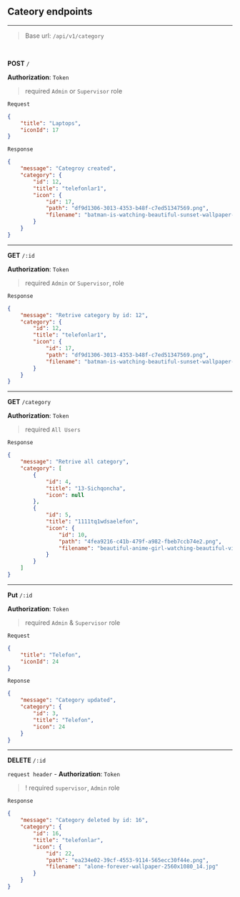 

## Cateory endpoints


---

> Base url: `/api/v1/category`


<br>

**POST** `/`

**Authorization**: `Token` 

> required ```Admin``` or `Supervisor` role

`Request`

```json
{
    "title": "Laptops",
    "iconId": 17
}
```

`Response`

```json
{
    "message": "Categroy created",
    "category": {
        "id": 12,
        "title": "telefonlar1",
        "icon": {
            "id": 17,
            "path": "df9d1306-3013-4353-b48f-c7ed51347569.png",
            "filename": "batman-is-watching-beautiful-sunset-wallpaper-2560x1080_14 — копия.jpg"
        }
    }
}
```

---

**GET** `/:id`

**Authorization**: `Token` 

> required ```Admin``` or `Supervisor`,  role 

`Response`


```json
{
    "message": "Retrive category by id: 12",
    "category": {
        "id": 12,
        "title": "telefonlar1",
        "icon": {
            "id": 17,
            "path": "df9d1306-3013-4353-b48f-c7ed51347569.png",
            "filename": "batman-is-watching-beautiful-sunset-wallpaper-2560x1080_14 — копия.jpg"
        }
    }
}
```

---

**GET** `/category`

**Authorization**: `Token` 

> required ```All Users``` 

`Response`

```json
{
    "message": "Retrive all category",
    "category": [
        {
            "id": 4,
            "title": "13-Sichqoncha",
            "icon": null
        },
        {
            "id": 5,
            "title": "1111tq1wdsaelefon",
            "icon": {
                "id": 10,
                "path": "4fea9216-c41b-479f-a982-fbeb7ccb74e2.png",
                "filename": "beautiful-anime-girl-watching-beautiful-view-of-sunset-and-clouds-wallpaper-2560x1080_14 — копия.jpg"
            }
        }
    ]
}
```

---

**Put** `/:id` 

**Authorization**: `Token` 

> required ```Admin``` & `Supervisor` role 

`Request`

```json
{
    "title": "Telefon",
    "iconId": 24
}
```

`Reponse`

```json
{
    "message": "Category updated",
    "category": {
        "id": 3,
        "title": "Telefon",
        "icon": 24
    }
}
```

---

**DELETE** `/:id`

`request header` - **Authorization**: `Token` 

> ! required `supervisor`, `Admin` role

`Response`

```json
{
    "message": "Category deleted by id: 16",
    "category": {
        "id": 16,
        "title": "telefonlar",
        "icon": {
            "id": 22,
            "path": "ea234e02-39cf-4553-9114-565ecc30f44e.png",
            "filename": "alone-forever-wallpaper-2560x1080_14.jpg"
        }
    }
}
```